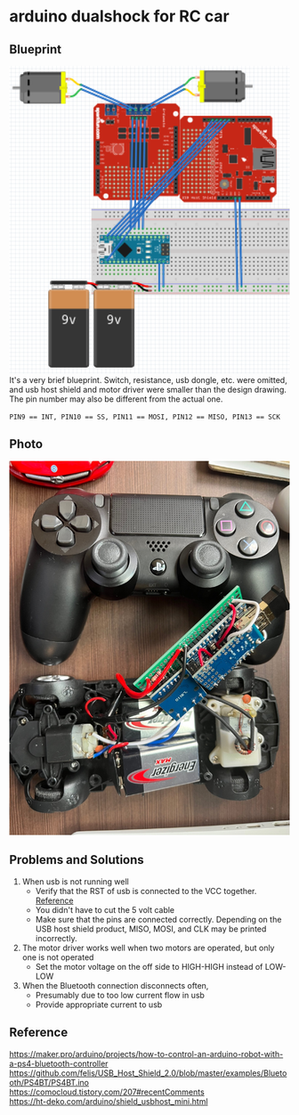 # arduino dualshock for RC car

## Blueprint
![blueprint](./blueprint.png)
It's a very brief blueprint. Switch, resistance, usb dongle, etc. were omitted, and usb host shield and motor driver were smaller than the design drawing. The pin number may also be different from the actual one.

`PIN9 == INT, PIN10 == SS, PIN11 == MOSI, PIN12 == MISO, PIN13 == SCK`

## Photo
![photo](./photo.jpg)

## Problems and Solutions
1. When usb is not running well
    - Verify that the RST of usb is connected to the VCC together. [Reference](https://ht-deko.com/arduino/shield_usbhost_mini.html)
    - You didn't have to cut the 5 volt cable
    - Make sure that the pins are connected correctly. Depending on the USB host shield product, MISO, MOSI, and CLK may be printed incorrectly.
2. The motor driver works well when two motors are operated, but only one is not operated
    - Set the motor voltage on the off side to HIGH-HIGH instead of LOW-LOW
3. When the Bluetooth connection disconnects often,
    - Presumably due to too low current flow in usb
    - Provide appropriate current to usb


## Reference
https://maker.pro/arduino/projects/how-to-control-an-arduino-robot-with-a-ps4-bluetooth-controller  
https://github.com/felis/USB_Host_Shield_2.0/blob/master/examples/Bluetooth/PS4BT/PS4BT.ino  
https://comocloud.tistory.com/207#recentComments  
https://ht-deko.com/arduino/shield_usbhost_mini.html